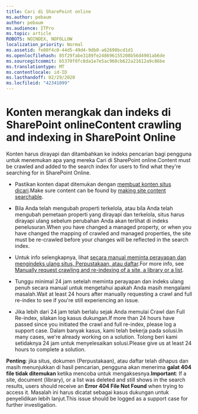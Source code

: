 ```yaml
---
title: Cari di SharePoint online
ms.author: pebaum
author: pebaum
ms.audience: ITPro
ms.topic: article
ROBOTS: NOINDEX, NOFOLLOW
localization_priority: Normal
ms.assetid: fe00f4c0-44d5-49d4-9db0-a62698bcd1d1
ms.openlocfilehash: 85f29fabe3189fe248696155208b56d4901ab6de
ms.sourcegitcommit: b5370f0fc8da1e7e5ac960cb622a21612a9c86be
ms.translationtype: MT
ms.contentlocale: id-ID
ms.lasthandoff: 02/29/2020
ms.locfileid: "42341099"
---
```

# <a name="content-crawling-and-indexing-in-sharepoint-online"></a><span data-ttu-id="dffca-102">Konten merangkak dan indeks di SharePoint online</span><span class="sxs-lookup"><span data-stu-id="dffca-102">Content crawling and indexing in SharePoint Online</span></span>

<span data-ttu-id="dffca-103">Konten harus dirayapi dan ditambahkan ke indeks pencarian bagi pengguna untuk menemukan apa yang mereka Cari di SharePoint online.</span><span class="sxs-lookup"><span data-stu-id="dffca-103">Content must be crawled and added to the search index for users to find what they're searching for in SharePoint Online.</span></span>

- <span data-ttu-id="dffca-104">Pastikan konten dapat ditemukan dengan [membuat konten situs dicari](https://docs.microsoft.com/sharepoint/make-site-content-searchable).</span><span class="sxs-lookup"><span data-stu-id="dffca-104">Make sure content can be found by [making site content searchable](https://docs.microsoft.com/sharepoint/make-site-content-searchable).</span></span>

- <span data-ttu-id="dffca-105">Bila Anda telah mengubah properti terkelola, atau bila Anda telah mengubah pemetaan properti yang dirayapi dan terkelola, situs harus dirayapi ulang sebelum perubahan Anda akan terlihat di indeks penelusuran.</span><span class="sxs-lookup"><span data-stu-id="dffca-105">When you have changed a managed property, or when you have changed the mapping of crawled and managed properties, the site must be re-crawled before your changes will be reflected in the search index.</span></span>

- <span data-ttu-id="dffca-106">Untuk info selengkapnya, lihat [secara manual meminta perayapan dan mengindeks ulang situs, Perpustakaan, atau daftar](https://docs.microsoft.com/sharepoint/crawl-site-content).</span><span class="sxs-lookup"><span data-stu-id="dffca-106">For more info, see [Manually request crawling and re-indexing of a site, a library or a list](https://docs.microsoft.com/sharepoint/crawl-site-content).</span></span>

- <span data-ttu-id="dffca-107">Tunggu minimal 24 jam setelah meminta perayapan dan indeks ulang penuh secara manual untuk mengetahui apakah Anda masih mengalami masalah.</span><span class="sxs-lookup"><span data-stu-id="dffca-107">Wait at least 24 hours after manually requesting a crawl and full re-index to see if you're still experiencing an issue.</span></span>

- <span data-ttu-id="dffca-108">Jika lebih dari 24 jam telah berlalu sejak Anda memulai Crawl dan Full Re-index, silakan log kasus dukungan.</span><span class="sxs-lookup"><span data-stu-id="dffca-108">If more than 24 hours have passed since you initiated the crawl and full re-index, please log a support case.</span></span> <span data-ttu-id="dffca-109">Dalam banyak kasus, kami telah bekerja pada solusi.</span><span class="sxs-lookup"><span data-stu-id="dffca-109">In many cases, we're already working on a solution.</span></span> <span data-ttu-id="dffca-110">Tolong beri kami setidaknya 24 jam untuk menyelesaikan solusi.</span><span class="sxs-lookup"><span data-stu-id="dffca-110">Please give us at least 24 hours to complete a solution.</span></span>

<span data-ttu-id="dffca-111">**Penting**: jika situs, dokumen (Perpustakaan), atau daftar telah dihapus dan masih menunjukkan di hasil pencarian, pengguna akan menerima **galat 404 file tidak ditemukan** ketika mencoba untuk mengaksesnya.</span><span class="sxs-lookup"><span data-stu-id="dffca-111">**Important**: If a site, document (library), or a list was deleted and still shows in the search results, users should receive an **Error 404 File Not Found** when trying to access it.</span></span> <span data-ttu-id="dffca-112">Masalah ini harus dicatat sebagai kasus dukungan untuk penyelidikan lebih lanjut.</span><span class="sxs-lookup"><span data-stu-id="dffca-112">This issue should be logged as a support case for further investigation.</span></span>



